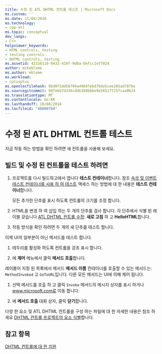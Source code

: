 ```yaml
---
title: 수정 된 ATL DHTML 컨트롤 테스트 | Microsoft Docs
ms.custom: ''
ms.date: 11/04/2016
ms.technology:
- cpp-atl
ms.topic: conceptual
dev_langs:
- C++
helpviewer_keywords:
- HTML controls, testing
- testing controls
- DHTML controls, testing
ms.assetid: 42316118-9433-410f-9d8a-0efcc1eff824
author: mikeblome
ms.author: mblome
ms.workload:
- cplusplus
ms.openlocfilehash: 9bd0f1dd58704a49847ebd78de5cee205ad787be
ms.sourcegitcommit: 997e6b7d336cddb388bb6e9e56527725fcaa0624
ms.translationtype: MT
ms.contentlocale: ko-KR
ms.lasthandoff: 10/08/2018
ms.locfileid: "48860760"
---
```

# <a name="testing-the-modified-atl-dhtml-control"></a>수정 된 ATL DHTML 컨트롤 테스트

지금 작동 하는 방법을 확인 하려면 새 컨트롤을 사용해 보세요.

## <a name="to-build-and-test-the-modified-control"></a>빌드 및 수정 된 컨트롤을 테스트 하려면

1. 프로젝트를 다시 빌드하고에서 엽니다 **테스트 컨테이너**합니다. 참조 [속성 및 이벤트 테스트 컨테이너를 사용 하 여 테스트](../mfc/testing-properties-and-events-with-test-container.md) 액세스 하는 방법에 대 한 내용은 **테스트 컨테이너**합니다.

   모든 추가한 단추를 표시 하도록 컨트롤의 크기를 조정 합니다.

1. HTML을 변경 하 여 삽입 하는 두 개의 단추를 검사 합니다. 각 단추에서 식별 된 레이블 갖습니다 [ATL DHTML 컨트롤 수정](../atl/modifying-the-atl-dhtml-control.md): **새로 고침** 하 고 **HelloHTML**합니다.

1. 작동 방식을 확인 하려면 두 개의 새 단추를 테스트 합니다.

이제 UI의 일부분이 아닌 메서드를 테스트 합니다.

1. 테두리를 활성화 하도록 컨트롤을 강조 표시 합니다.

1. 에 **제어** 메뉴에서 클릭 **메서드 호출**합니다.

레이블이 지정 된 목록에서 메서드 **메서드 이름** 컨테이너를 호출할 수 있는 메서드는: `MethodInvoked` 고 `GoToURL`입니다. 다른 모든 메서드는 UI에 의해 제어 됩니다.

1. 선택 메서드를 호출 하 고 클릭 `Invoke` 메서드의 메시지 상자를 표시 하거나 www.microsoft.com로 이동 합니다.

1. 에 **메서드 호출** 대화 상자, 클릭 **닫기**합니다.

다양 한 요소 및 ATL DHTML 컨트롤을 구성 하는 파일에 대 한 자세한 내용은 참조 하세요 [DHTML 컨트롤 프로젝트의 요소 식별](../atl/identifying-the-elements-of-the-dhtml-control-project.md)합니다.

## <a name="see-also"></a>참고 항목

[DHTML 컨트롤에 대 한 지원](../atl/atl-support-for-dhtml-controls.md)
